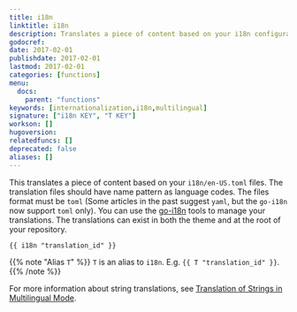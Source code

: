 ```yaml
---
title: i18n
linktitle: i18n
description: Translates a piece of content based on your i18n configuration files.
godocref:
date: 2017-02-01
publishdate: 2017-02-01
lastmod: 2017-02-01
categories: [functions]
menu:
  docs:
    parent: "functions"
keywords: [internationalization,i18n,multilingual]
signature: ["i18n KEY", "T KEY"]
workson: []
hugoversion:
relatedfuncs: []
deprecated: false
aliases: []
---
```


This translates a piece of content based on your `i18n/en-US.toml` files. The translation files should have name pattern as language codes. The files format must be `toml` (Some articles in the past suggest `yaml`, but the `go-i18n` now support `toml` only). You can use the [go-i18n](https://github.com/nicksnyder/go-i18n) tools to manage your translations. The translations can exist in both the theme and at the root of your repository.

```
{{ i18n "translation_id" }}
```

{{% note "Alias `T`" %}}
`T` is an alias to `i18n`. E.g. `{{ T "translation_id" }}`.
{{% /note %}}

For more information about string translations, see [Translation of Strings in Multilingual Mode][multistrings].

[multistrings]: /content-management/multilingual/#translation-of-strings
